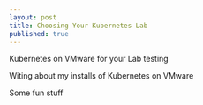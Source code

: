 ```yaml
---
layout: post
title: Choosing Your Kubernetes Lab
published: true
---
```


Kubernetes on VMware for your Lab testing

Witing about my installs of Kubernetes on VMware



Some fun stuff
